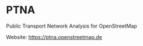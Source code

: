 # PTNA

Public Transport Network Analysis for OpenStreetMap

Website: https://ptna.openstreetmap.de
